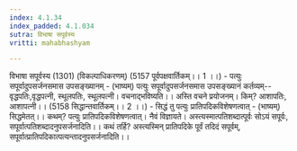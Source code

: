 ```yaml
---
index: 4.1.34
index_padded: 4.1.034
sutra: विभाषा सपूर्वस्य
vritti: mahabhashyam

---
```

 विभाषा सपूर्वस्य (1301) (विकल्पाधिकरणम्) (5157 पूर्वपक्षवार्तिकम्।। 1 ।।) - पत्युः सपूर्वादुपसर्जनसमास उपसङ्ख्यानम् - (भाष्यम्) पत्युः सपूर्वादुपसर्जनसमास उपसङ्ख्यानं कर्तव्यम्--वृद्धपतिः,वृद्धपत्नी, स्थूलपतिः, स्थूलपत्नी। वचनाद्भविष्यति।। अस्ति वचने प्रयोजनम्। किम्? आशापतिः, आशापत्नी।। (5158 सिद्धान्तवार्तिकम्।। 2 ।।) - सिद्धं तु पत्युः प्रातिपदिकविशेषणत्वात् - (भाष्यम्) सिद्धमेतत्।। कथम्? पत्युः प्रातिपदिकविशेषणत्वात्। नैवं विज्ञायते। अस्त्यस्मात्पतिशब्दात्पूर्वः सोऽयं सपूर्वः, सपूर्वात्पतिशब्दादनुपसर्जनादिति।। कथं तर्हि? अस्त्यस्मिन् प्रातिपदिके पूर्वं तदिदं सपूर्वम्, सपूर्वात्प्रातिपदिकात्पत्यन्तादनुपसर्जनादिति।। 